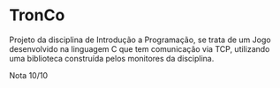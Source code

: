 # TronCo
Projeto da disciplina de Introdução a Programação, se trata de um Jogo desenvolvido na linguagem C que tem comunicação via TCP, utilizando uma biblioteca construída pelos monitores da disciplina.

Nota 10/10
